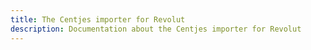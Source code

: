 ```yaml
---
title: The Centjes importer for Revolut
description: Documentation about the Centjes importer for Revolut
---
```

